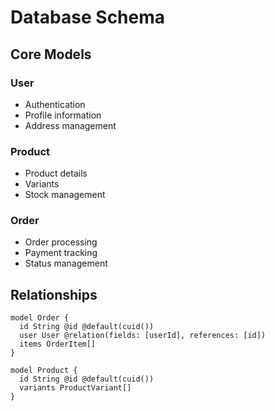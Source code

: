 # Database Schema

## Core Models

### User
- Authentication
- Profile information
- Address management

### Product
- Product details
- Variants
- Stock management

### Order
- Order processing
- Payment tracking
- Status management

## Relationships
```prisma
model Order {
  id String @id @default(cuid())
  user User @relation(fields: [userId], references: [id])
  items OrderItem[]
}

model Product {
  id String @id @default(cuid())
  variants ProductVariant[]
}
```